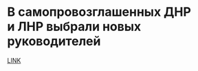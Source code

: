 # В самопровозглашенных ДНР и ЛНР выбрали новых руководителей



[LINK](https://varlamov.ru/3172294.html)
